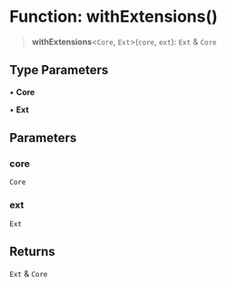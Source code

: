 # Function: withExtensions()

> **withExtensions**\<`Core`, `Ext`\>(`core`, `ext`): `Ext` & `Core`

## Type Parameters

• **Core**

• **Ext**

## Parameters

### core

`Core`

### ext

`Ext`

## Returns

`Ext` & `Core`
